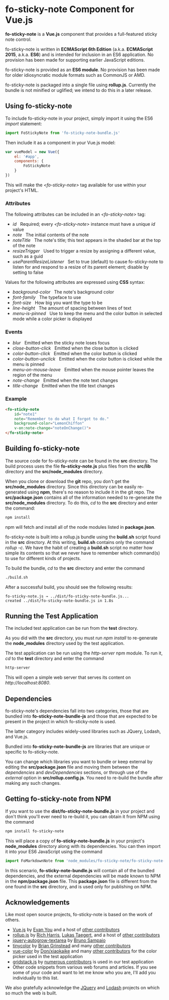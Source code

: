 # fo-sticky-note Component for Vue.js

**fo-sticky-note** is a **Vue.js** component that provides a full-featured sticky note control.

fo-sticky-note is written in **ECMAScript 6th Edition** (a.k.a. **ECMAScript 2015**, a.k.a. **ES6**) and is intended for inclusion in an ES6 application.  No provision has been made for supporting earlier JavaScript editions.

fo-sticky-note is provided as an **ES6 module**. No provision has been made for older idiosyncratic module formats such as CommonJS or AMD.

fo-sticky-note is packaged into a single file using **rollup.js**.  Currently the bundle is not minified or uglified; we intend to do this in a later release.

## Using fo-sticky-note

To include fo-sticky-note in your project, simply import it using the ES6 *import* statement:

```JavaScript
import FoStickyNote from 'fo-sticky-note-bundle.js'
```

Then include it as a component in your Vue.js model:

```JavaScript
var vueModel = new Vue({
    el: '#app',
    components: {
        FoStickyNote
    }
})
```

This will make the *\<fo-sticky-note\>* tag available for use within your project's HTML. 

### Attributes

The following attributes can be included in an *\<fo-sticky-note\>* tag:

- *id*&nbsp;&nbsp;&nbsp;Required; every *\<fo-sticky-note\>* instance must have a unique *id* value
- *note*&nbsp;&nbsp;&nbsp;The initial contents of the note
- *noteTitle*&nbsp;&nbsp;&nbsp;The note's title; this text appears in the shaded bar at the top of the note
- *resizeTrigger*&nbsp;&nbsp;&nbsp;Used to trigger a resize by assigning a different value, such as a guid
- *useParentResizeListener*&nbsp;&nbsp;&nbsp;Set to true (default) to cause fo-sticky-note to listen for and respond to a resize of its parent element; disable by setting to false

Values for the following attributes are expressed using **CSS** syntax:

- *background-color*&nbsp;&nbsp;&nbsp;The note's background color
- *font-family*&nbsp;&nbsp;&nbsp;The typeface to use
- *font-size*&nbsp;&nbsp;&nbsp;How big you want the type to be
- *line-height*&nbsp;&nbsp;&nbsp;The amount of spacing between lines of text
- *menu-is-pinned*&nbsp;&nbsp;&nbsp;Use to keep the menu and the color button in selected mode while a color picker is displayed

### Events

- *blur*&nbsp;&nbsp;&nbsp;Emitted when the sticky note loses focus
- *close-button-click*&nbsp;&nbsp;&nbsp;Emitted when the close button is clicked
- *color-button-click*&nbsp;&nbsp;&nbsp;Emitted when the color button is clicked
- *color-button-unclick*&nbsp;&nbsp;&nbsp;Emitted when the color button is clicked while the menu is pinned
- *menu-on-mouse-leave*&nbsp;&nbsp;&nbsp;Emitted when the mouse pointer leaves the region of the menu
- *note-change*&nbsp;&nbsp;&nbsp;Emitted when the note text changes
- *title-change*&nbsp;&nbsp;&nbsp;Emitted when the title text changes

### Example

```html
<fo-sticky-note 
    id="note1"                    
    note="Remember to do what I forgot to do."
    background-color="LemonChiffon"
    v-on:note-change="noteOnChange()">
</fo-sticky-note>
```

## Building fo-sticky-note

The source code for fo-sticky-note can be found in the **src** directory. The build process uses the file **fo-sticky-note.js** plus files from the **src/lib** directory and the **src/node_modules** directory.

When you clone or download the **git** repo, you don't get the **src/node_modules** directory. Since this directory can be easily re-generated using **npm**, there's no reason to include it in the git repo.  The **src/package.json** contains all of the information needed to re-generate the **src/node_modules** directory.  To do this, *cd* to the **src** directory and enter the command:

```bash
npm install
```

npm will fetch and install all of the node modules listed in **package.json**.

fo-sticky-note is built into a rollup.js bundle using the **build.sh** script found in the **src** directory.  At this writing, **build.sh** contains only the command *rollup -c*. We have the habit of creating a **build.sh** script no matter how simple its contents so that we never have to remember which command(s) to use for different kinds of projects.

To build the bundle, *cd* to the **src** directory and enter the command

```bash
./build.sh
```

After a successful build, you should see the following results:

```
fo-sticky-note.js → ../dist/fo-sticky-note-bundle.js...
created ../dist/fo-sticky-note-bundle.js in 1.8s
```

## Running the Test Application

The included test application can be run from the **test** directory.

As you did with the **src** directory, you must run *npm install* to re-generate the **node_modules** directory used by the test application.

The test application can be run using the *http-server* npm module.  To run it, *cd* to the **test** directory and enter the command

```bash
http-server
```

This will open a simple web server that serves its content on *http://localhost:8080*.

## Dependencies

fo-sticky-note's dependencies fall into two categories, those that are bundled into **fo-sticky-note-bundle-js** and those that are expected to be present in the project in which fo-sticky-note is used.

The latter category includes widely-used libraries such as JQuery, Lodash, and Vue.js.

Bundled into **fo-sticky-note-bundle-js** are libraries that are unique or specific to fo-sticky-note.

You can change which libraries you want to bundle or keep external by editing the **src/package.json** file and moving them between the *dependencies* and *devDependencies* sections, or through use of the *external* option in **src/rollup.config.js**.  You need to re-build the bundle after making any such changes.

## Getting fo-sticky-note from NPM

If you want to use the **dist/fo-sticky-note-bundle.js** in your project and don't think you'll ever need to re-build it, you can obtain it from NPM using the command

```bash
npm install fo-sticky-note
```

This will place a copy of **fo-sticky-note-bundle.js** in your project's **node_modules** directory along with its dependencies.  You can then import it into your ES6 JavaScript using the command

```JavaScript
import FoMarkdownNote from 'node_modules/fo-sticky-note/fo-sticky-note-bundle.js'
```

In this scenario, **fo-sticky-note-bundle.js** will contain all of the bundled dependencies, and the external dependencies will be made known to NPM in the **npm/package.json** file.  This **package.json** file is different from the one found in the **src** directory, and is used only for publishing on NPM.  

## Acknowledgements

Like most open source projects, fo-sticky-note is based on the work of others.

- [Vue.js](https://vuejs.org/) by [Evan You](https://github.com/yyx990803) and a host of [other contributors](https://vuejs.org/v2/guide/team.html)
- [rollup.js](https://rollupjs.org) by [Rich Harris](https://github.com/Rich-Harris), [Lukas Taegert](https://github.com/lukastaegert), and a host of [other contributors](https://github.com/rollup/rollup/graphs/contributors)
- [jquery-autogrow-textarea](https://www.npmjs.com/package/jquery-autogrow-textarea) by [Bruno Sampaio](https://www.npmjs.com/~bensampaio)
- [tinycolor](http://bgrins.github.io/TinyColor/) by [Brian Grinstead](https://briangrinstead.com/blog/) and many [other contributors](https://github.com/bgrins/TinyColor/graphs/contributors)
- [vue-color](https://xiaokaike.github.io/vue-color/) by [Don/xiaokaike](https://github.com/xiaokaike) and many [other contributors](https://github.com/xiaokaike/vue-color/graphs/contributors) for the color picker used in the test application
- [gridstack.js](http://gridstackjs.com/) by [numerous contributors](https://github.com/gridstack/gridstack.js/graphs/contributors) is used in our test application
- Other code snippets from various web forums and articles. If you see some of your code and want to let me know who you are, I'll add you individually to this list.

We also gratefully acknowledge the [JQuery](https://jquery.com/) and [Lodash](https://lodash.com/) projects on which so much the web is built.